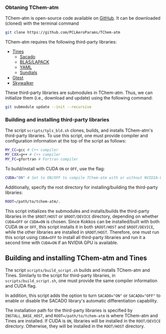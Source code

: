 ### **Obtaning TChem-atm**
<!--We will need to update the github link afther the library is released.-->
TChem-atm is open-source code available on [GitHub](https://github.com/PCLAeroParams/TChem-atm).
It can be downloaded (cloned) with the terminal command
```bash
git clone https://github.com/PCLAeroParams/TChem-atm
```

TChem-atm requires the following third-party libraries:

  * [Tines](https://github.com/sandialabs/Tines.git)
    * [Sacado](https://docs.trilinos.org/dev/packages/sacado/doc/html/index.html)
    * [BLAS/LAPACK](http://www.openblas.net)
    * [YAML](https://github.com/jbeder/yaml-cpp)
    * [Sundials](https://github.com/LLNL/sundials.git)
  * [Gtest](https://github.com/google/googletest.git)
  * [Skywalker](https://github.com/eagles-project/skywalker.git)

These third-party libraries are submodules in TChem-atm.
Thus, we can initialize them (i.e., download and update) using the following command:

```bash
git submodule update --init --recursive
```

### **Building and installing third-party libraries**

The script `scripts/tpls_bld.sh` clones, builds, and installs TChem-atm's third-party libraries. To use this script, one must provide compiler and configuration information at the top of the script as follows:

```bash
MY_CC=gcc # C++ compiler
MY_CXX=g++ # C++ compiler
MY_FC=gfortran # Fortran compiler
```

To build/install with CUDA `ON` or `OFF`, use the flag:

```bash
CUDA="ON" # Set to ON/OFF to compile TChem-atm with or without NVIDIA-GPUs support.
```

Additionally, specify the root directory for installing/building the third-party libraries:

```bash
ROOT=/path/to/tchem-atm/.
```

This script initializes the submodules and installs/builds the third-party libraries in the `$ROOT/HOST` or `$ROOT/DEVICE` directory, depending on whether `CUDA=OFF` or `CUDA=ON` is chosen.
Since Kokkos can be installed/built with both CUDA `ON` or `OFF`, this script installs it in both `$ROOT/HOST` and `$ROOT/DEVICE`, while the other libraries are installed in `$ROOT/HOST`. Therefore, one must run this script using `CUDA=OFF` to install all third-party libraries and run it a second time with `CUDA=ON` if an NVIDIA GPU is available.

## **Building and installing TChem-atm and Tines**
The script `scripts/build_script.sh` builds and installs TChem-atm and Tines. Similarly to the script for third-party libraries, in `scripts/build_script.sh`, one must provide the same compiler information and CUDA flag.

<!-- ```bash
MY_CC=gcc # C++ compiler
MY_CXX=g++ # C++ compiler
MY_FC=gfortran # Fortran compiler
```
To build/install with CUDA ON (or OFF), use:

`CUDA="ON" # Set to ON/OFF to compile TChem with NVIDIA-GPUs` -->

In addition, this script adds the option to turn `SACADO="ON"` or `SACADO="OFF"` to enable or disable the SACADO library's automatic differentiation capability.

The installation path for the third-party libraries is specified by `INSTALL_BASE_HOST`, and `ROOT=/path/to/tchem-atm` is where TChem-atm and Tines are installed. If CUDA is `ON`, libraries will be installed in the `ROOT/DEVICE` directory. Otherwise, they will be installed in the `ROOT/HOST` directory.
